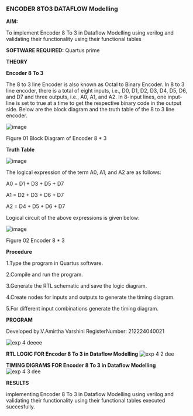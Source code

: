 ### ENCODER 8TO3 DATAFLOW Modelling

**AIM:**

To implement  Encoder 8 To 3 in Dataflow Modelling using verilog and validating their functionality using their functional tables

**SOFTWARE REQUIRED:** Quartus prime

**THEORY**

**Encoder 8 To 3**

The 8 to 3 line Encoder is also known as Octal to Binary Encoder. In 8 to 3 line encoder, there is a total of eight inputs, i.e., D0, D1, D2, D3, D4, D5, D6, and D7 and three outputs, i.e., A0, A1, and A2. In 8-input lines, one input-line is set to true at a time to get the respective binary code in the output side. Below are the block diagram and the truth table of the 8 to 3 line encoder.

![image](https://github.com/naavaneetha/ENCODER8TO3DATAFLOW/assets/154305477/0bc242c1-eb9e-4c47-afe5-30428470efc3)

Figure 01  Block Diagram of Encoder 8 * 3

**Truth Table**

![image](https://github.com/naavaneetha/ENCODER8TO3DATAFLOW/assets/154305477/35496b14-ae6e-4cd1-9abd-d6736b576575)

The logical expression of the term A0, A1, and A2 are as follows:

A0 = D1 + D3 + D5 + D7

A1 = D2 + D3 + D6 + D7

A2 = D4 + D5 + D6 + D7

Logical circuit of the above expressions is given below:

![image](https://github.com/naavaneetha/ENCODER8TO3DATAFLOW/assets/154305477/95acaee6-c873-4c75-89eb-ef09fb158053)

Figure 02  Encoder 8 * 3

**Procedure**


1.Type the program in Quartus software.

2.Compile and run the program.

3.Generate the RTL schematic and save the logic diagram.

4.Create nodes for inputs and outputs to generate the timing diagram.

5.For different input combinations generate the timing diagram.


**PROGRAM**

Developed by:V.Amirtha Varshini  RegisterNumber: 212224040021

![exp 4 deeee](https://github.com/user-attachments/assets/64e00b18-fd88-4dec-b580-70c597bdf467)


**RTL LOGIC FOR Encoder 8 To 3 in Dataflow Modelling**
![exp 4 2 dee](https://github.com/user-attachments/assets/106968cc-35b6-46eb-8773-fd0860d7ac04)


**TIMING DIGRAMS FOR Encoder 8 To 3 in Dataflow Modelling**
![exp 4 3 dee](https://github.com/user-attachments/assets/e56c060e-bfef-45fc-bf49-5489a9fd2d1c)






  

**RESULTS**

implementing Encoder 8 To 3 in Dataflow Modelling using verilog and validating their functionality using their functional tables executed succesfully.



